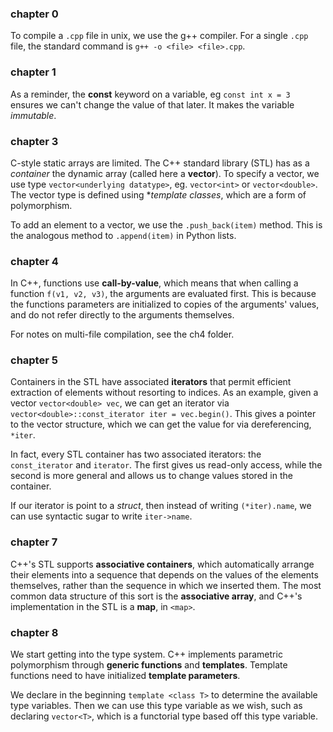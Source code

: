 ### chapter 0

To compile a `.cpp` file in unix, we use the g++ compiler. For a single `.cpp` file, the standard command is `g++ -o <file> <file>.cpp`.

### chapter 1

As a reminder, the **const** keyword on a variable, eg `const int x = 3` ensures we can't change the value of that later. It makes the variable *immutable*.

### chapter 3

C-style static arrays are limited. The C++ standard library (STL) has as a *container* the dynamic array (called here a **vector**). To specify a vector, we use type `vector<underlying datatype>`, eg. `vector<int>` or `vector<double>`. The vector type is defined using **template classes*, which are a form of polymorphism.

To add an element to a vector, we use the `.push_back(item)` method. This is the analogous method to `.append(item)` in Python lists.

### chapter 4

In C++, functions use **call-by-value**, which means that when calling a function `f(v1, v2, v3)`, the arguments are evaluated first. This is because the functions parameters are initialized to copies of the arguments' values, and do not refer directly to the arguments themselves.

For notes on multi-file compilation, see the ch4 folder.

### chapter 5

Containers in the STL have associated **iterators** that permit efficient extraction of elements without resorting to indices. As an example, given a vector `vector<double> vec`, we can get an iterator via `vector<double>::const_iterator iter = vec.begin()`. This gives a pointer to the vector structure, which we can get the value for via dereferencing, `*iter`.

In fact, every STL container has two associated iterators: the `const_iterator` and `iterator`. The first gives us read-only access, while the second is more general and allows us to change values stored in the container.

If our iterator is point to a *struct*, then instead of writing `(*iter).name`, we can use syntactic sugar to write `iter->name`.

### chapter 7

C++'s STL supports **associative containers**, which automatically arrange their elements into a sequence that depends on the values of the elements themselves, rather than the sequence in which we inserted them. The most common data structure of this sort is the **associative array**, and C++'s implementation in the STL is a **map**, in `<map>`.

### chapter 8

We start getting into the type system. C++ implements parametric polymorphism through **generic functions** and **templates**. Template functions need to have initialized **template parameters**.

We declare in the beginning `template <class T>` to determine the available type variables. Then we can use this type variable as we wish, such as declaring `vector<T>`, which is a functorial type based off this type variable.